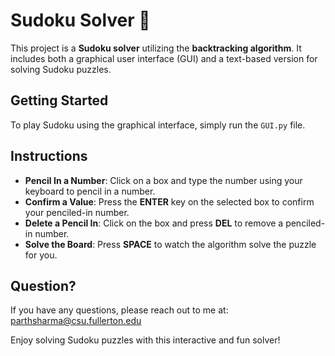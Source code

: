 # Sudoku Solver 🧩

This project is a **Sudoku solver** utilizing the **backtracking algorithm**. It includes both a graphical user interface (GUI) and a text-based version for solving Sudoku puzzles.

## Getting Started

To play Sudoku using the graphical interface, simply run the `GUI.py` file.

## Instructions

- **Pencil In a Number**: Click on a box and type the number using your keyboard to pencil in a number.
- **Confirm a Value**: Press the **ENTER** key on the selected box to confirm your penciled-in number.
- **Delete a Pencil In**: Click on the box and press **DEL** to remove a penciled-in number.
- **Solve the Board**: Press **SPACE** to watch the algorithm solve the puzzle for you.

## Question?

If you have any questions, please reach out to me at: [parthsharma@csu.fullerton.edu](mailto:parthsharma@csu.fullerton.edu)

Enjoy solving Sudoku puzzles with this interactive and fun solver!
